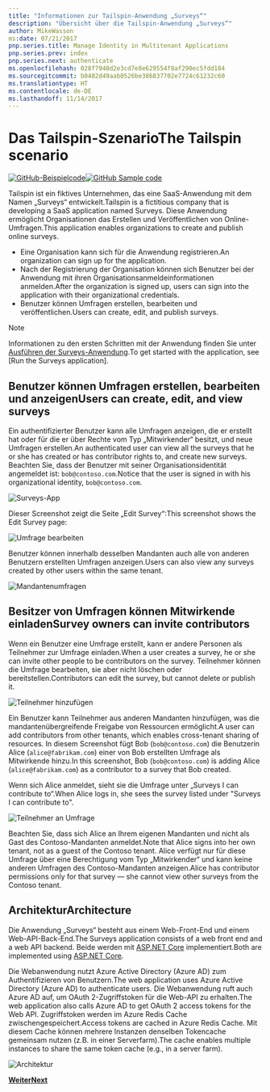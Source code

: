 ```yaml
---
title: "Informationen zur Tailspin-Anwendung „Surveys“"
description: "Übersicht über die Tailspin-Anwendung „Surveys“"
author: MikeWasson
ms:date: 07/21/2017
pnp.series.title: Manage Identity in Multitenant Applications
pnp.series.prev: index
pnp.series.next: authenticate
ms.openlocfilehash: 028f7940d2e3cd7e8e629554f8af290ec5fdd184
ms.sourcegitcommit: b0482d49aab0526be386837702e7724c61232c60
ms.translationtype: HT
ms.contentlocale: de-DE
ms.lasthandoff: 11/14/2017
---
```

# <a name="the-tailspin-scenario"></a><span data-ttu-id="71a5f-103">Das Tailspin-Szenario</span><span class="sxs-lookup"><span data-stu-id="71a5f-103">The Tailspin scenario</span></span>

<span data-ttu-id="71a5f-104">[![GitHub](../_images/github.png)-Beispielcode][sample application]</span><span class="sxs-lookup"><span data-stu-id="71a5f-104">[![GitHub](../_images/github.png) Sample code][sample application]</span></span>

<span data-ttu-id="71a5f-105">Tailspin ist ein fiktives Unternehmen, das eine SaaS-Anwendung mit dem Namen „Surveys“ entwickelt.</span><span class="sxs-lookup"><span data-stu-id="71a5f-105">Tailspin is a fictitious company that is developing a SaaS application named Surveys.</span></span> <span data-ttu-id="71a5f-106">Diese Anwendung ermöglicht Organisationen das Erstellen und Veröffentlichen von Online-Umfragen.</span><span class="sxs-lookup"><span data-stu-id="71a5f-106">This application enables organizations to create and publish online surveys.</span></span>

* <span data-ttu-id="71a5f-107">Eine Organisation kann sich für die Anwendung registrieren.</span><span class="sxs-lookup"><span data-stu-id="71a5f-107">An organization can sign up for the application.</span></span>
* <span data-ttu-id="71a5f-108">Nach der Registrierung der Organisation können sich Benutzer bei der Anwendung mit ihren Organisationsanmeldeinformationen anmelden.</span><span class="sxs-lookup"><span data-stu-id="71a5f-108">After the organization is signed up, users can sign into the application with their organizational credentials.</span></span>
* <span data-ttu-id="71a5f-109">Benutzer können Umfragen erstellen, bearbeiten und veröffentlichen.</span><span class="sxs-lookup"><span data-stu-id="71a5f-109">Users can create, edit, and publish surveys.</span></span>

> [!NOTE]
> <span data-ttu-id="71a5f-110">Informationen zu den ersten Schritten mit der Anwendung finden Sie unter [Ausführen der Surveys-Anwendung].</span><span class="sxs-lookup"><span data-stu-id="71a5f-110">To get started with the application, see [Run the Surveys application].</span></span>
> 
> 

## <a name="users-can-create-edit-and-view-surveys"></a><span data-ttu-id="71a5f-111">Benutzer können Umfragen erstellen, bearbeiten und anzeigen</span><span class="sxs-lookup"><span data-stu-id="71a5f-111">Users can create, edit, and view surveys</span></span>
<span data-ttu-id="71a5f-112">Ein authentifizierter Benutzer kann alle Umfragen anzeigen, die er erstellt hat oder für die er über Rechte vom Typ „Mitwirkender“ besitzt, und neue Umfragen erstellen.</span><span class="sxs-lookup"><span data-stu-id="71a5f-112">An authenticated user can view all the surveys that he or she has created or has contributor rights to, and create new surveys.</span></span> <span data-ttu-id="71a5f-113">Beachten Sie, dass der Benutzer mit seiner Organisationsidentität angemeldet ist: `bob@contoso.com`.</span><span class="sxs-lookup"><span data-stu-id="71a5f-113">Notice that the user is signed in with his organizational identity, `bob@contoso.com`.</span></span>

![Surveys-App](./images/surveys-screenshot.png)

<span data-ttu-id="71a5f-115">Dieser Screenshot zeigt die Seite „Edit Survey“:</span><span class="sxs-lookup"><span data-stu-id="71a5f-115">This screenshot shows the Edit Survey page:</span></span>

![Umfrage bearbeiten](./images/edit-survey.png)

<span data-ttu-id="71a5f-117">Benutzer können innerhalb desselben Mandanten auch alle von anderen Benutzern erstellten Umfragen anzeigen.</span><span class="sxs-lookup"><span data-stu-id="71a5f-117">Users can also view any surveys created by other users within the same tenant.</span></span>

![Mandantenumfragen](./images/tenant-surveys.png)

## <a name="survey-owners-can-invite-contributors"></a><span data-ttu-id="71a5f-119">Besitzer von Umfragen können Mitwirkende einladen</span><span class="sxs-lookup"><span data-stu-id="71a5f-119">Survey owners can invite contributors</span></span>
<span data-ttu-id="71a5f-120">Wenn ein Benutzer eine Umfrage erstellt, kann er andere Personen als Teilnehmer zur Umfrage einladen.</span><span class="sxs-lookup"><span data-stu-id="71a5f-120">When a user creates a survey, he or she can invite other people to be contributors on the survey.</span></span> <span data-ttu-id="71a5f-121">Teilnehmer können die Umfrage bearbeiten, sie aber nicht löschen oder bereitstellen.</span><span class="sxs-lookup"><span data-stu-id="71a5f-121">Contributors can edit the survey, but cannot delete or publish it.</span></span>  

![Teilnehmer hinzufügen](./images/add-contributor.png)

<span data-ttu-id="71a5f-123">Ein Benutzer kann Teilnehmer aus anderen Mandanten hinzufügen, was die mandantenübergreifende Freigabe von Ressourcen ermöglicht.</span><span class="sxs-lookup"><span data-stu-id="71a5f-123">A user can add contributors from other tenants, which enables cross-tenant sharing of resources.</span></span> <span data-ttu-id="71a5f-124">In diesem Screenshot fügt Bob (`bob@contoso.com`) die Benutzerin Alice (`alice@fabrikam.com`) einer von Bob erstellten Umfrage als Mitwirkende hinzu.</span><span class="sxs-lookup"><span data-stu-id="71a5f-124">In this screenshot, Bob (`bob@contoso.com`) is adding Alice (`alice@fabrikam.com`) as a contributor to a survey that Bob created.</span></span>

<span data-ttu-id="71a5f-125">Wenn sich Alice anmeldet, sieht sie die Umfrage unter „Surveys I can contribute to“.</span><span class="sxs-lookup"><span data-stu-id="71a5f-125">When Alice logs in, she sees the survey listed under "Surveys I can contribute to".</span></span>

![Teilnehmer an Umfrage](./images/contributor.png)

<span data-ttu-id="71a5f-127">Beachten Sie, dass sich Alice an Ihrem eigenen Mandanten und nicht als Gast des Contoso-Mandanten anmeldet.</span><span class="sxs-lookup"><span data-stu-id="71a5f-127">Note that Alice signs into her own tenant, not as a guest of the Contoso tenant.</span></span> <span data-ttu-id="71a5f-128">Alice verfügt nur für diese Umfrage über eine Berechtigung vom Typ „Mitwirkender“ und kann keine anderen Umfragen des Contoso-Mandanten anzeigen.</span><span class="sxs-lookup"><span data-stu-id="71a5f-128">Alice has contributor permissions only for that survey &mdash; she cannot view other surveys from the Contoso tenant.</span></span>

## <a name="architecture"></a><span data-ttu-id="71a5f-129">Architektur</span><span class="sxs-lookup"><span data-stu-id="71a5f-129">Architecture</span></span>
<span data-ttu-id="71a5f-130">Die Anwendung „Surveys“ besteht aus einem Web-Front-End und einem Web-API-Back-End.</span><span class="sxs-lookup"><span data-stu-id="71a5f-130">The Surveys application consists of a web front end and a web API backend.</span></span> <span data-ttu-id="71a5f-131">Beide werden mit [ASP.NET Core] implementiert.</span><span class="sxs-lookup"><span data-stu-id="71a5f-131">Both are implemented using [ASP.NET Core].</span></span>

<span data-ttu-id="71a5f-132">Die Webanwendung nutzt Azure Active Directory (Azure AD) zum Authentifizieren von Benutzern.</span><span class="sxs-lookup"><span data-stu-id="71a5f-132">The web application uses Azure Active Directory (Azure AD) to authenticate users.</span></span> <span data-ttu-id="71a5f-133">Die Webanwendung ruft auch Azure AD auf, um OAuth 2-Zugriffstoken für die Web-API zu erhalten.</span><span class="sxs-lookup"><span data-stu-id="71a5f-133">The web application also calls Azure AD to get OAuth 2 access tokens for the Web API.</span></span> <span data-ttu-id="71a5f-134">Zugriffstoken werden im Azure Redis Cache zwischengespeichert.</span><span class="sxs-lookup"><span data-stu-id="71a5f-134">Access tokens are cached in Azure Redis Cache.</span></span> <span data-ttu-id="71a5f-135">Mit diesem Cache können mehrere Instanzen denselben Tokencache gemeinsam nutzen (z.B. in einer Serverfarm).</span><span class="sxs-lookup"><span data-stu-id="71a5f-135">The cache enables multiple instances to share the same token cache (e.g., in a server farm).</span></span>

![Architektur](./images/architecture.png)

<span data-ttu-id="71a5f-137">[**Weiter**][authentication]</span><span class="sxs-lookup"><span data-stu-id="71a5f-137">[**Next**][authentication]</span></span>

<!-- Links -->

[authentication]: authenticate.md

[Ausführen der Surveys-Anwendung]: ./run-the-app.md
[ASP.NET Core]: /aspnet/core
[sample application]: https://github.com/mspnp/multitenant-saas-guidance
